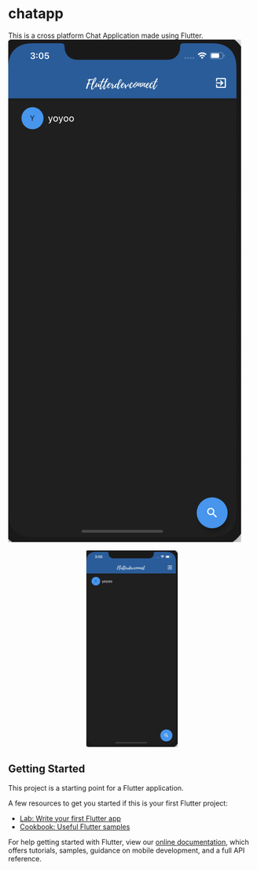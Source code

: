 # chatapp

This is a cross platform Chat Application made using Flutter.
![Screenshot 1](Screenshots/1.png?raw=true)

<div align="center">
    <img src="Screenshots/1.png" height="400px"</img> 
</div>

## Getting Started

This project is a starting point for a Flutter application.

A few resources to get you started if this is your first Flutter project:

- [Lab: Write your first Flutter app](https://flutter.dev/docs/get-started/codelab)
- [Cookbook: Useful Flutter samples](https://flutter.dev/docs/cookbook)

For help getting started with Flutter, view our
[online documentation](https://flutter.dev/docs), which offers tutorials,
samples, guidance on mobile development, and a full API reference.
